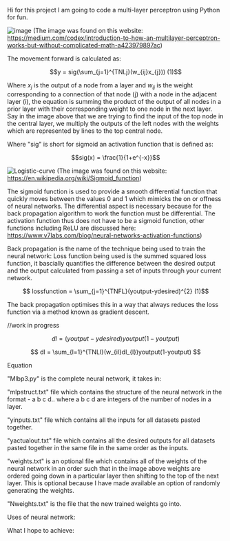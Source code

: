 Hi for this project I am going to code a multi-layer perceptron using Python for fun.

![image](https://github.com/user-attachments/assets/810ad0f7-bf43-40ea-93b9-08fa712e75ef)
(The image was found on this website: https://medium.com/codex/introduction-to-how-an-multilayer-perceptron-works-but-without-complicated-math-a423979897ac)

The movement forward is calculated as:

$$y = sig(\sum_{j=1}^{TNLj}(w_{ij}x_{j}))   (1)$$

Where $x_{j}$ is the output of a node from a layer and $w_{ij}$ is the weight corresponding to a connection of that node (j) with a node in the adjacent layer (i), the equation is summing the product of the output of all nodes in a prior layer with their corresponding weight to one node in the next layer. Say in the image above that we are trying to find the input of the top node in the central layer, we multiply the outputs of the left nodes with the weights which are represented by lines to the top central node.

Where "sig" is short for sigmoid an activation function that is defined as:

$$sig(x) = \frac{1}{1+e^{-x}}$$

![Logistic-curve](https://github.com/user-attachments/assets/b8a898fc-db02-456e-8a20-67abd3664682)
(The image was found on this website: https://en.wikipedia.org/wiki/Sigmoid_function)

The sigmoid function is used to provide a smooth differential function that quickly moves between the values 0 and 1 which mimicks the on or offness of neural networks. The differential aspect is necessary because for the back propagation algorithm to work the function must be differential. The activation function thus does not have to be a sigmoid function, other functions including ReLU are discussed here: https://www.v7labs.com/blog/neural-networks-activation-functions)

Back propagation is the name of the technique being used to train the neural network:
Loss function being used is the summed squared loss function, it bascially quantifies the difference between the desired output and the output calculated from passing a set of inputs through your current network.

$$ lossfunction = \sum_{j=1}^{TNFL}(youtput-ydesired)^{2}   (1)$$

The back propagation optimises this in a way that always reduces the loss function via a method known as gradient descent.

//work in progress

$$ dl = (youtput - ydesired)youtput(1-youtput) $$

$$ dl = \sum_{l=1}^{TNLl}(w_{il}dl_{l})youtput(1-youtput) $$

Equation

"Mlbp3.py" is the complete neural network, it takes in:

"mlpstruct.txt" file which contains the structure of the neural network in the format - a b c d.. where a b c d are integers of the number of nodes in a layer.

"yinputs.txt" file which contains all the inputs for all datasets pasted together.

"yactualout.txt" file which contains all the desired outputs for all datasets pasted together in the same file in the same order as the inputs.

"weights.txt" is an optional file which contains all of the weights of the neural network in an order such that in the image above weights are ordered going down in a particular layer then shifting to the top of the next layer. This is optional because I have made available an option of randomly generating the weights.

"Nweights.txt" is the file that the new trained weights go into.

Uses of neural network:

What I hope to achieve:

